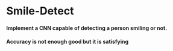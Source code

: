 # Smile-Detect
#### Implement a CNN capable of detecting a person smiling or not.
#### Accuracy is not enough good but it is satisfying
